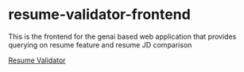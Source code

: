# resume-validator-frontend
This is the frontend for the genai based web application that provides querying on resume feature and resume JD comparison

[Resume Validator](https://resume-validator.netlify.app/)
